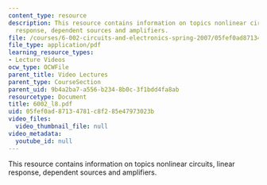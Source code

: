 ```yaml
---
content_type: resource
description: This resource contains information on topics nonlinear circuits, linear
  response, dependent sources and amplifiers.
file: /courses/6-002-circuits-and-electronics-spring-2007/05fef0ad87134781c8f285e47973023b_6002_l8.pdf
file_type: application/pdf
learning_resource_types:
- Lecture Videos
ocw_type: OCWFile
parent_title: Video Lectures
parent_type: CourseSection
parent_uid: 9b4a2ba7-a556-b234-8b0c-3f1bdd4fa8ab
resourcetype: Document
title: 6002_l8.pdf
uid: 05fef0ad-8713-4781-c8f2-85e47973023b
video_files:
  video_thumbnail_file: null
video_metadata:
  youtube_id: null
---
```

This resource contains information on topics nonlinear circuits, linear response, dependent sources and amplifiers.

